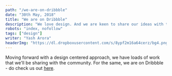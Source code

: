 ```yaml
---
path: "/we-are-on-dribbble"
date: "30th May, 2018"
title: "We are on Dribbble"
description: "We love design. And we are keen to share our ideas with the design community and seek feedback."
robots: "index, nofollow"
tags: ["design"]
writer: "Yash Arora"
headerImg: "https://dl.dropboxusercontent.com/s/8ypf2m16a64cerz/bg4.png?dl=1"
---
```


Moving forward with a design centered approach, we have loads of work that we'll be sharing with the community. For the same, we are on Dribbble - do check us out [here](http://dribbble.com/clarisights).
